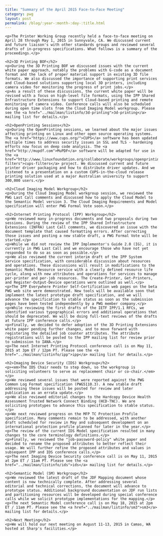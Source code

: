 ```yaml
---
title: "Summary of the April 2015 Face-to-Face Meeting"
category: pwg
layout: post
permalink: /blog/:year-:month-:day-:title.html
---
```



    <p>The Printer Working Group recently held a face-to-face meeting on April 28 through May 1, 2015 in Sunnyvale, CA. We discussed current and future liaison's with other standards groups and reviewed several drafts of in-progress specifications. What follows is a summary of the proceedings.</p>

    <h2>3D Printing BOF</h2>
    <p>During the 3D Printing BOF we discussed issues with the current white paper approach, notably the problems with G-code as a document format and the lack of proper material support in existing 3D file formats. We also discussed the importance of supporting print services and Cloud-based solutions supporting local 3D printers, including camera video for monitoring the progress of print jobs.</p>
    <p>As a result of these discussions, the current white paper will be revised with a focus on high-level file formats, using the IPP Shared Infrastructure Extensions to support Cloud-based printing and remote monitoring of camera video. Conference calls will also be scheduled during open time slots from the Cloud Imaging Model workgroup. Please see the <a href="../mailman/listinfo/3d-printing">3d-printing</a> mailing list for details.</p>

    <h2>OpenPrinting Sessions</h2>
    <p>During the OpenPrinting sessions, we learned about the major issues affecting printing on Linux and other open source operating systems. The <a href="https://www.cups.org/">CUPS</a> software has been updated multiple times to address security issues in SSL and TLS - hardening efforts now focus on deep code analysis. The <a href="http://mupdf.com">MuPDF</a> software will be adapted for use in the <a href="http://www.linuxfoundation.org/collaborate/workgroups/openprinting/cups-filters">cups-filters</a> project. We discussed current and future printer driver packaging and how to distribute driver updates. And we listened to a presentation on a custom CUPS-in-the-cloud release printing solution used at a major Australian university to support 300,000 users.</p>

    <h2>Cloud Imaging Model Workgroup</h2>
    <p>During the Cloud Imaging Model workgroup session, we reviewed the PWG Last Call comments and discussed how to apply the Cloud Model to the Semantic Model version 3. The Cloud Imaging Requirements and Model specification will enter PWG Formal Vote soon.</p>

    <h2>Internet Printing Protocol (IPP) Workgroup</h2>
    <p>We reviewed many in-progress documents and two proposals during two sessions. During the review of the IPP Shared Infrastructure Extensions (INFRA) Last Call comments, we discovered an issue with the document template that caused formatting errors. After correcting those issues and posting a new stable draft, a PWG Formal Vote will be started.</p>
    <p>While we did not review the IPP Implementor's Guide 2.0 (IG), it is currently in PWG Last Call and we encourage those who have not yet responded to do so as soon as possible.</p>
    <p>We also reviewed the current interim draft of the IPP System Service specification, with considerable discussion about resources and operations. These discussions will result in modifications to the Semantic Model Resource service with a clearly defined resource life cycle, along with new attributes and operations for services to manage per-printer and per-job resources. The Create-Printer, Get-Printers, and Register-Output-Device operations were outlined as well.</p>
    <p>The IPP Everywhere Printer Self-Certification web pages on the beta PWG web site were demonstrated. New tools will be available soon that implement the latest prototype draft specification, and we will advance the specification to stable status as soon as the submission pages have been tested independently by a PWG member company.</p>
    <p>While reviewing the first drafts of the IETF IPP/1.1 RFCs, we identified various typographical errors and additional operations that should be deprecated. We will be doing full-text reviews of the drafts at future IPP conference calls.</p>
    <p>Finally, we decided to defer adoption of the 3D Printing Extensions white paper pending further changes, and to move forward with registering the detailed job counter attributes. The attribute registrations will be posted to the IPP mailing list for review prior to submission to IANA.</p>
    <p>The next Internet Printing Protocol conference call is on May 11, 2015 at 3pm ET / 12pm PT. Please see the <a href="../mailman/listinfo/ipp">ipp</a> mailing list for details.</p>

    <h2>Imaging Device Security (IDS) Workgroup</h2>
    <p><em>The IDS Chair needs to step down, so the workgroup is soliciting volunteers to serve as replacement chair or co-chair.</em></p>
    <p>We reviewed several issues that were reported against the PWG Common Log Format specification (PWG5110.3). A new stable draft addressing these issues will be posted for review and later publication as an errata update.</p>
    <p>We also reviewed editorial changes to the Hardcopy Device Health Assessment Trusted Network Connect Binding (HCD-TNC). We are soliciting prototypes to advance this specification to stable status.</p>
    <p>We next reviewed progress on the MFP TC Protection Profile specification. Many comments remain to be addressed, with another draft scheduled for review in May and subsequent development on an international protection profile planned for later in the year.</p>
    <p>The review of the current IDS Model specification resulted in many changes to the core terminology definitions.</p>
    <p>Finally, we reviewed the "job-password-policy" white paper and decided to rename the proposed attributes to better reflect their usage. We will further refine the proposed attributes and values in subsequent IPP and IDS conference calls.</p>
    <p>The next Imaging Device Security conference call is on May 11, 2015 at 2pm ET / 11am PT. Please see the <a href="../mailman/listinfo/ids">ids</a> mailing list for details.</p>

    <h2>Semantic Model (SM) Workgroup</h2>
    <p>We reviewed the latest draft of the JDF Mapping document whose content is now technically complete. After addressing several editorial and technical corrections, the document will advance to prototype status. Additional background documentation on JDF run lists and partitioning resources will be developed during special conference calls while we solicit prototype implementations for the mapping.</p>
    <p>The next Semantic Model conference call is on May 18, 2015 at 2pm ET / 11am PT. Please see the <a href="../mailman/listinfo/sm3">sm3</a> mailing list for details.</p>

    <h2>Next Meeting</h2>
    <p>We will hold our next meeting on August 11-13, 2015 in Camas, WA hosted at Sharp's facilities.</p>
  